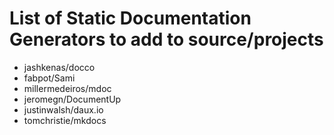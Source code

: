 # List of Static Documentation Generators to add to source/projects

* jashkenas/docco 
* fabpot/Sami
* millermedeiros/mdoc
* jeromegn/DocumentUp
* justinwalsh/daux.io
* tomchristie/mkdocs
